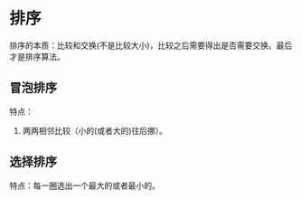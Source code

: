 # 排序

排序的本质：比较和交换(不是比较大小)，比较之后需要得出是否需要交换。最后才是排序算法。

## 冒泡排序

特点：

1. 两两相邻比较（小的(或者大的)往后挪）。

## 选择排序

特点：每一圈选出一个最大的或者最小的。
